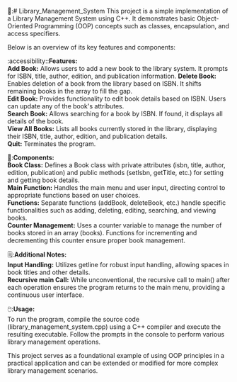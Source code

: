 📑:# Library_Management_System
This project is a simple implementation of a Library Management System using C++. It demonstrates basic Object-Oriented Programming (OOP) concepts such as classes, encapsulation, and access specifiers.

Below is an overview of its key features and components:

:accessibility::**Features:**                                 
**Add Book:** Allows users to add a new book to the library system. It prompts for ISBN, title, author, edition, and publication information.
**Delete Book:** Enables deletion of a book from the library based on ISBN. It shifts remaining books in the array to fill the gap.                        
**Edit Book:** Provides functionality to edit book details based on ISBN. Users can update any of the book's attributes.               
**Search Book:** Allows searching for a book by ISBN. If found, it displays all details of the book.                 
**View All Books:** Lists all books currently stored in the library, displaying their ISBN, title, author, edition, and publication details.                 
**Quit:** Terminates the program.             

🧭:**Components:**    
**Book Class:** Defines a Book class with private attributes (isbn, title, author, edition, publication) and public methods (setIsbn, getTitle, etc.) for setting and getting book details.    
**Main Function:** Handles the main menu and user input, directing control to appropriate functions based on user choices.     
**Functions:** Separate functions (addBook, deleteBook, etc.) handle specific functionalities such as adding, deleting, editing, searching, and viewing books.    
**Counter Management:** Uses a counter variable to manage the number of books stored in an array (books). Functions for incrementing and decrementing this counter ensure proper book management.    

🗒️:**Additional Notes:**      
**Input Handling:** Utilizes getline for robust input handling, allowing spaces in book titles and other details.    
**Recursive main Call:** While unconventional, the recursive call to main() after each operation ensures the program returns to the main menu, providing a continuous user interface.    

🖱️:**Usage:**    
To run the program, compile the source code (library_management_system.cpp) using a C++ compiler and execute the resulting executable. Follow the prompts in the console to perform various library management operations.  

This project serves as a foundational example of using OOP principles in a practical application and can be extended or modified for more complex library management scenarios.  
